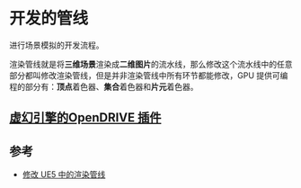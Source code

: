 # 开发的管线
进行场景模拟的开发流程。

渲染管线就是将**三维场景**渲染成**二维图片**的流水线，那么修改这个流水线中的任意部分都叫修改渲染管线，但是并非渲染管线中所有环节都能修改，GPU 提供可编程的部分有：**顶点**着色器、**集合**着色器和**片元**着色器。

## [虚幻引擎的OpenDRIVE 插件](https://github.com/brifsttar/OpenDRIVE)


## 参考

- [修改 UE5 中的渲染管线](https://developer.aliyun.com/article/1169162)

